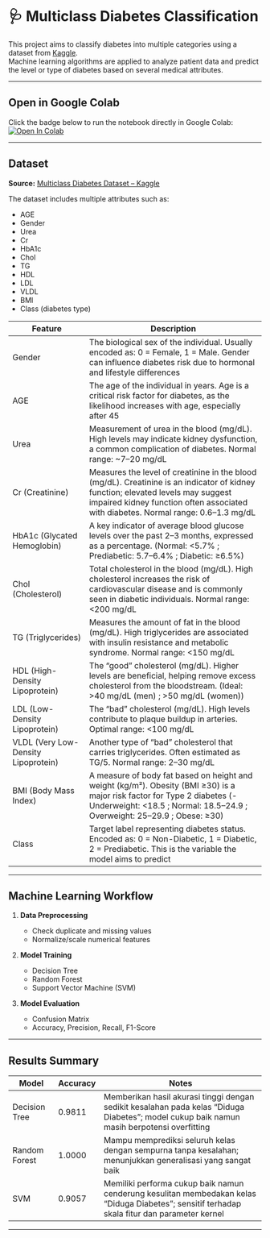 # 🩺 Multiclass Diabetes Classification
This project aims to classify diabetes into multiple categories using a dataset from [Kaggle](https://www.kaggle.com/datasets/yasserhessein/multiclass-diabetes-dataset).  
Machine learning algorithms are applied to analyze patient data and predict the level or type of diabetes based on several medical attributes.

---

## Open in Google Colab
Click the badge below to run the notebook directly in Google Colab:
[![Open In Colab](https://colab.research.google.com/assets/colab-badge.svg)](https://colab.research.google.com/github/malonasntr/machine-learning-diabetes/blob/0d5bcbd4fc725d1fa9c9d6b248e9586f20d8e87f/machine_learning.ipynb)

---

## Dataset
**Source:** [Multiclass Diabetes Dataset – Kaggle](https://www.kaggle.com/datasets/yasserhessein/multiclass-diabetes-dataset)

The dataset includes multiple attributes such as:
- AGE  
- Gender  
- Urea  
- Cr  
- HbA1c 
- Chol  
- TG
- HDL
- LDL
- VLDL
- BMI
- Class (diabetes type)

| Feature | Description |
|--------|-----------|
| Gender | The biological sex of the individual. Usually encoded as: 0 = Female, 1 = Male. Gender can influence diabetes risk due to hormonal and lifestyle differences |
| AGE| The age of the individual in years. Age is a critical risk factor for diabetes, as the likelihood increases with age, especially after 45 |
| Urea | Measurement of urea in the blood (mg/dL). High levels may indicate kidney dysfunction, a common complication of diabetes. Normal range: ~7–20 mg/dL |
| Cr (Creatinine) | Measures the level of creatinine in the blood (mg/dL). Creatinine is an indicator of kidney function; elevated levels may suggest impaired kidney function often associated with diabetes. Normal range: 0.6–1.3 mg/dL |
| HbA1c (Glycated Hemoglobin) | A key indicator of average blood glucose levels over the past 2–3 months, expressed as a percentage. (Normal: <5.7% ; Prediabetic: 5.7–6.4% ; Diabetic: ≥6.5%) |
| Chol (Cholesterol) | Total cholesterol in the blood (mg/dL). High cholesterol increases the risk of cardiovascular disease and is commonly seen in diabetic individuals. Normal range: <200 mg/dL |
| TG (Triglycerides) | Measures the amount of fat in the blood (mg/dL). High triglycerides are associated with insulin resistance and metabolic syndrome. Normal range: <150 mg/dL |
| HDL (High-Density Lipoprotein) | The “good” cholesterol (mg/dL). Higher levels are beneficial, helping remove excess cholesterol from the bloodstream. (Ideal: >40 mg/dL (men) ; >50 mg/dL (women)) |
| LDL (Low-Density Lipoprotein) | The “bad” cholesterol (mg/dL). High levels contribute to plaque buildup in arteries. Optimal range: <100 mg/dL |
| VLDL (Very Low-Density Lipoprotein) | Another type of “bad” cholesterol that carries triglycerides. Often estimated as TG/5. Normal range: 2–30 mg/dL |
| BMI (Body Mass Index) | A measure of body fat based on height and weight (kg/m²). Obesity (BMI ≥30) is a major risk factor for Type 2 diabetes (- Underweight: <18.5 ; Normal: 18.5–24.9 ; Overweight: 25–29.9 ; Obese: ≥30) |
| Class | Target label representing diabetes status. Encoded as: 0 = Non-Diabetic, 1 = Diabetic, 2 = Prediabetic. This is the variable the model aims to predict |

---

## Machine Learning Workflow
1. **Data Preprocessing**
   - Check duplicate and missing values 
   - Normalize/scale numerical features  

2. **Model Training**
   - Decision Tree  
   - Random Forest  
   - Support Vector Machine (SVM)  

3. **Model Evaluation**
   - Confusion Matrix  
   - Accuracy, Precision, Recall, F1-Score  

---

## Results Summary

| Model | Accuracy | Notes |
|--------|-----------|--------|
| Decision Tree | 0.9811 | Memberikan hasil akurasi tinggi dengan sedikit kesalahan pada kelas “Diduga Diabetes”; model cukup baik namun masih berpotensi overfitting |
| Random Forest | 1.0000 | Mampu memprediksi seluruh kelas dengan sempurna tanpa kesalahan; menunjukkan generalisasi yang sangat baik |
| SVM | 0.9057 | Memiliki performa cukup baik namun cenderung kesulitan membedakan kelas “Diduga Diabetes”; sensitif terhadap skala fitur dan parameter kernel |

---
